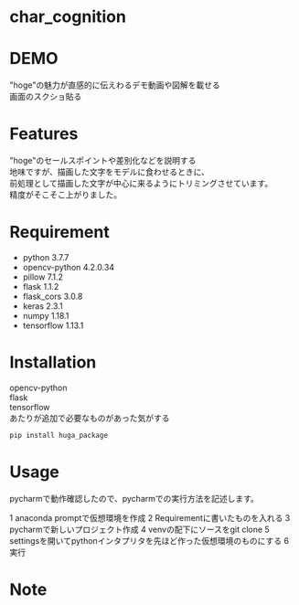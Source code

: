 # char_cognition
# DEMO
 
"hoge"の魅力が直感的に伝えわるデモ動画や図解を載せる  
画面のスクショ貼る
 
# Features
 
"hoge"のセールスポイントや差別化などを説明する  
地味ですが、描画した文字をモデルに食わせるときに、  
前処理として描画した文字が中心に来るようにトリミングさせています。  
精度がそこそこ上がりました。  

# Requirement

* python	3.7.7
* opencv-python	4.2.0.34
* pillow	7.1.2
* flask	1.1.2
* flask_cors	3.0.8
* keras	2.3.1
* numpy	1.18.1
* tensorflow	1.13.1

 
# Installation
 
opencv-python  
flask  
tensorflow   
あたりが追加で必要なものがあった気がする

```bash
pip install huga_package
```
 
# Usage
 
pycharmで動作確認したので、pycharmでの実行方法を記述します。

1 anaconda promptで仮想環境を作成
2 Requirementに書いたものを入れる
3 pycharmで新しいプロジェクト作成
4 venvの配下にソースをgit clone
5 settingsを開いてpythonインタプリタを先ほど作った仮想環境のものにする
6 実行
 
# Note
 
